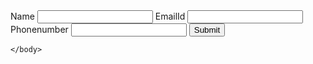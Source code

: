 <!DOCTYPE html>
<html lang="en">
<head>
    <meta charset="UTF-8">
    <meta name="viewport" content="width=device-width, initial-scale=1.0">
    <title>Document</title>
</head>
    <body>
        <form onsubmit="saveToLocalStorage(event)">
            <label> Name </label>
            <input type="text" name="username" required/>
            <label> EmailId </label>
            <input type="email" name="emailid" required/>
            <label>Phonenumber </label> 
            <input type="tel" name="phonenumber" />
            <button> Submit </button>
        </form>
        <script>
            function saveToLocalStorage(event) {
                event.preventDefault();
                const name = event.target.username.value;
                const email = event.target.emailid.value;
                const phonenumber = event.target.phonenumber.value;
                localStorage.setItem('name', name);
                localStorage.setItem('email', email);
                localStorage.setItem('phonenumber', phonenumber);
            }   
        </script>
    
    </body>
</html>
